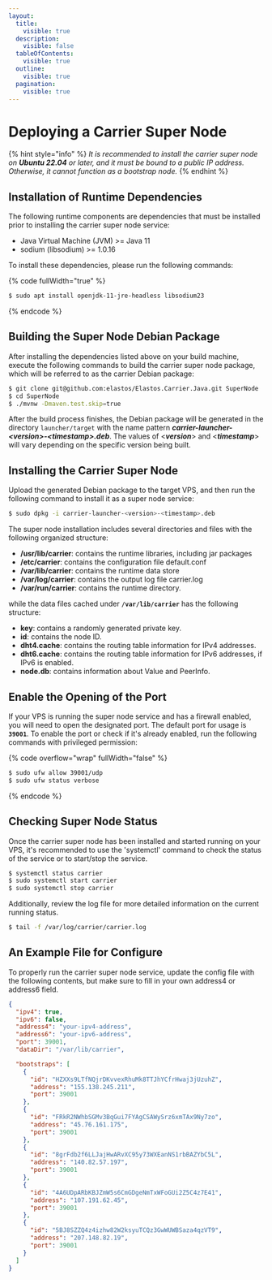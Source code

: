```yaml
---
layout:
  title:
    visible: true
  description:
    visible: false
  tableOfContents:
    visible: true
  outline:
    visible: true
  pagination:
    visible: true
---
```


# Deploying a Carrier Super Node

{% hint style="info" %}
_It is recommended to install the carrier super node on **Ubuntu 22.04** or later, and it must be bound to a public IP address. Otherwise, it cannot function as a bootstrap node._
{% endhint %}

## Installation of Runtime Dependencies

The following runtime components are dependencies that must be installed prior to installing the carrier super node service:

* Java Virtual Machine (JVM) >= Java 11
* sodium (libsodium) >= 1.0.16

To install these dependencies, please run the following commands:

{% code fullWidth="true" %}
```sh
$ sudo apt install openjdk-11-jre-headless libsodium23
```
{% endcode %}

## Building the Super Node Debian Package

After installing the dependencies listed above on your build machine, execute the following commands to build the carrier super node package, which will be referred to as the carrier Debian package:

```sh
$ git clone git@github.com:elastos/Elastos.Carrier.Java.git SuperNode
$ cd SuperNode
$ ./mvnw -Dmaven.test.skip=true
```

After the build process finishes, the Debian package will be generated in the directory `launcher/target` with the name pattern _**carrier-launcher-\<version>-\<timestamp>.deb**_. The values of <_**version**_> and <_**timestamp**_> will vary depending on the specific version being built.

## Installing the Carrier Super Node

Upload the generated Debian package to the target VPS, and then run the following command to install it as a super node service:

```sh
$ sudo dpkg -i carrier-launcher-<version>-<timestamp>.deb
```

The super node installation includes several directories and files with the following organized structure:

* **/usr/lib/carrier**: contains the runtime libraries, including jar packages
* **/etc/carrier**: contains the configuration file default.conf
* **/var/lib/carrier**: contains the runtime data store
* **/var/log/carrier**: contains the output log file carrier.log
* **/var/run/carrier**: contains the runtime directory.

while the data files cached under **`/var/lib/carrier`** has the following structure:

* **key**: contains a randomly generated private key.
* **id**: contains the node ID.
* **dht4.cache**: contains the routing table information for IPv4 addresses.
* **dht6.cache**: contains the routing table information for IPv6 addresses, if IPv6 is enabled.
* **node.db**: contains information about Value and PeerInfo.

## Enable the Opening of the Port

If your VPS is running the super node service and has a firewall enabled, you will need to open the designated port. The default port for usage is **`39001`**. To enable the port or check if it's already enabled, run the following commands with privileged permission:

{% code overflow="wrap" fullWidth="false" %}
```sh
$ sudo ufw allow 39001/udp
$ sudo ufw status verbose
```
{% endcode %}

## Checking Super Node Status

Once the carrier super node has been installed and started running on your VPS, it's recommended to use the 'systemctl' command to check the status of the service or to start/stop the service.&#x20;

```bash
$ systemctl status carrier
$ sudo systemctl start carrier
$ sudo systemctl stop carrier
```

Additionally, review the log file for more detailed information on the current running status.

```sh
$ tail -f /var/log/carrier/carrier.log
```

## An Example File for Configure

To properly run the carrier super node service, update the config file with the following contents, but make sure to fill in your own address4 or address6 field.&#x20;

```json
{
  "ipv4": true,
  "ipv6": false,
  "address4": "your-ipv4-address",
  "address6": "your-ipv6-address",
  "port": 39001,
  "dataDir": "/var/lib/carrier",

  "bootstraps": [
    {
      "id": "HZXXs9LTfNQjrDKvvexRhuMk8TTJhYCfrHwaj3jUzuhZ",
      "address": "155.138.245.211",
      "port": 39001
    },
    {
      "id": "FRkR2NWhbSGMv3BqGui7FYAgCSAWySrz6xmTAx9Ny7zo",
      "address": "45.76.161.175",
      "port": 39001
    },
    {
      "id": "8grFdb2f6LLJajHwARvXC95y73WXEanNS1rbBAZYbC5L",
      "address": "140.82.57.197",
      "port": 39001
    },
    {
      "id": "4A6UDpARbKBJZmW5s6CmGDgeNmTxWFoGUi2Z5C4z7E41",
      "address": "107.191.62.45",
      "port": 39001
    },
    {
      "id": "5BJ8SZZQ4z4izhw82W2ksyuTCQz3GwWUWBSaza4qzVT9",
      "address": "207.148.82.19",
      "port": 39001
    }
  ] 
}
```
